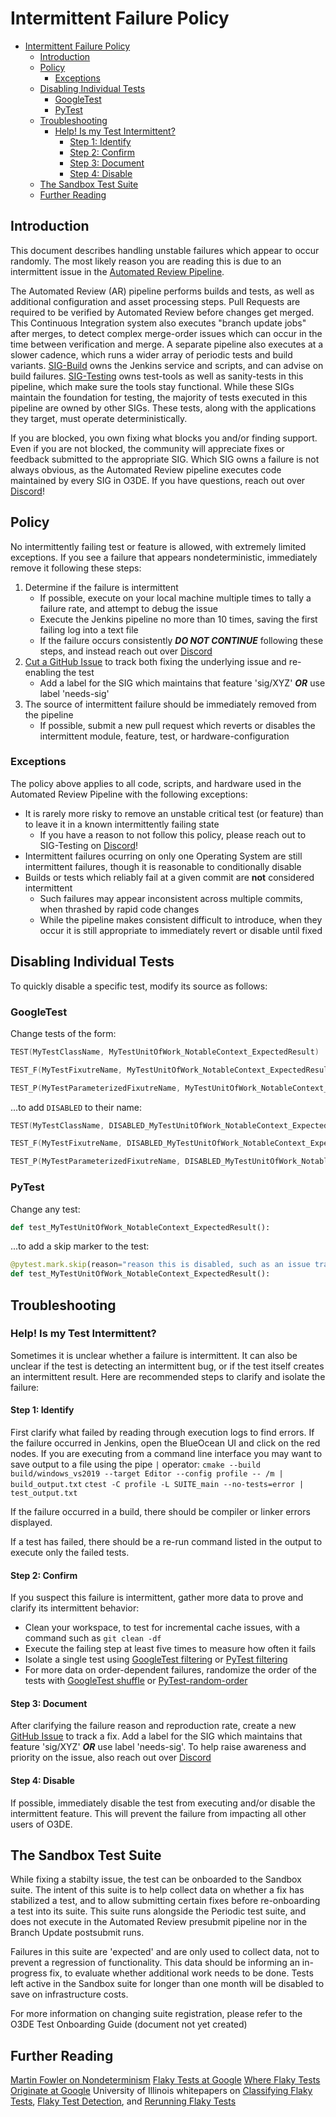 # Intermittent Failure Policy

- [Intermittent Failure Policy](#intermittent-failure-policy)
  - [Introduction](#introduction)
  - [Policy](#policy)
    - [Exceptions](#exceptions)
  - [Disabling Individual Tests](#disabling-individual-tests)
    - [GoogleTest](#googletest)
    - [PyTest](#pytest)
  - [Troubleshooting](#troubleshooting)
    - [Help! Is my Test Intermittent?](#help-is-my-test-intermittent)
      - [Step 1: Identify](#step-1-identify)
      - [Step 2: Confirm](#step-2-confirm)
      - [Step 3: Document](#step-3-document)
      - [Step 4: Disable](#step-4-disable)
  - [The Sandbox Test Suite](#the-sandbox-test-suite)
  - [Further Reading](#further-reading)

## Introduction

This document describes handling unstable failures which appear to occur randomly. The most likely reason you are reading this is due to an intermittent issue in the [Automated Review Pipeline](https://jenkins.build.o3de.org/job/O3DE/).

The Automated Review (AR) pipeline performs builds and tests, as well as additional configuration and asset processing steps. Pull Requests are required to be verified by Automated Review before changes get merged. This Continuous Integration system also executes "branch update jobs" after merges, to detect complex merge-order issues which can occur in the time between verification and merge. A separate pipeline also executes at a slower cadence, which runs a wider array of periodic tests and build variants. [SIG-Build](https://github.com/o3de/sig-build/) owns the Jenkins service and scripts, and can advise on build failures. [SIG-Testing](https://github.com/o3de/sig-build/) owns test-tools as well as sanity-tests in this pipeline, which make sure the tools stay functional. While these SIGs maintain the foundation for testing, the majority of tests executed in this pipeline are owned by other SIGs. These tests, along with the applications they target, must operate deterministically.

If you are blocked, you own fixing what blocks you and/or finding support. Even if you are not blocked, the community will appreciate fixes or feedback submitted to the appropriate SIG. Which SIG owns a failure is not always obvious, as the Automated Review pipeline executes code maintained by every SIG in O3DE. If you have questions, reach out over [Discord](https://discord.gg/p3padwr58u)!

## Policy

No intermittently failing test or feature is allowed, with extremely limited exceptions. If you see a failure that appears nondeterministic, immediately remove it following these steps:

1. Determine if the failure is intermittent
   - If possible, execute on your local machine multiple times to tally a failure rate, and attempt to debug the issue
   - Execute the Jenkins pipeline no more than 10 times, saving the first failing log into a text file
   - If the failure occurs consistently ***DO NOT CONTINUE*** following these steps, and instead reach out over [Discord](https://discord.gg/p3padwr58u)
2. [Cut a GitHub Issue](https://github.com/o3de/o3de/issues/new/choose) to track both fixing the underlying issue and re-enabling the test
   - Add a label for the SIG which maintains that feature 'sig/XYZ' ***OR*** use label 'needs-sig'
3. The source of intermittent failure should be immediately removed from the pipeline
   - If possible, submit a new pull request which reverts or disables the intermittent module, feature, test, or hardware-configuration

### Exceptions

The policy above applies to all code, scripts, and hardware used in the Automated Review Pipeline with the following exceptions:

- It is rarely more risky to remove an unstable critical test (or feature) than to leave it in a known intermittently failing state
  - If you have a reason to not follow this policy, please reach out to SIG-Testing on [Discord](https://discord.gg/p3padwr58u)!
- Intermittent failures ocurring on only one Operating System are still intermittent failures, though it is reasonable to conditionally disable
- Builds or tests which reliably fail at a given commit are **not** considered intermittent
  - Such failures may appear inconsistent across multiple commits, when thrashed by rapid code changes
  - While the pipeline makes consistent difficult to introduce, when they occur it is still appropriate to immediately revert or disable until fixed

## Disabling Individual Tests

To quickly disable a specific test, modify its source as follows:

### GoogleTest

Change tests of the form:

```cpp
TEST(MyTestClassName, MyTestUnitOfWork_NotableContext_ExpectedResult)

TEST_F(MyTestFixutreName, MyTestUnitOfWork_NotableContext_ExpectedResult)

TEST_P(MyTestParameterizedFixutreName, MyTestUnitOfWork_NotableContext_ExpectedResult)
```

...to add `DISABLED` to their name:

```cpp
TEST(MyTestClassName, DISABLED_MyTestUnitOfWork_NotableContext_ExpectedResult)

TEST_F(MyTestFixutreName, DISABLED_MyTestUnitOfWork_NotableContext_ExpectedResult)

TEST_P(MyTestParameterizedFixutreName, DISABLED_MyTestUnitOfWork_NotableContext_ExpectedResult)
```

### PyTest

Change any test:

```python
def test_MyTestUnitOfWork_NotableContext_ExpectedResult():
```

...to add a skip marker to the test:

```python
@pytest.mark.skip(reason="reason this is disabled, such as an issue tracked in GitHub")
def test_MyTestUnitOfWork_NotableContext_ExpectedResult():
```

## Troubleshooting

### Help! Is my Test Intermittent?

Sometimes it is unclear whether a failure is intermittent. It can also be unclear if the test is detecting an intermittent bug, or if the test itself creates an intermittent result. Here are recommended steps to clarify and isolate the failure:

#### Step 1: Identify

First clarify what failed by reading through execution logs to find errors. If the failure occurred in Jenkins, open the BlueOcean UI and click on the red nodes. If you are executing from a command line interface you may want to save output to a file using the pipe `|` operator:
`cmake --build build/windows_vs2019 --target Editor --config profile -- /m | build_output.txt`
`ctest -C profile -L SUITE_main --no-tests=error | test_output.txt`

If the failure occurred in a build, there should be compiler or linker errors displayed.

If a test has failed, there should be a re-run command listed in the output to execute only the failed tests.

#### Step 2: Confirm

If you suspect this failure is intermittent, gather more data to prove and clarify its intermittent behavior:

- Clean your workspace, to test for incremental cache issues, with a command such as `git clean -df`
- Execute the failing step at least five times to measure how often it fails
- Isolate a single test using [GoogleTest filtering](https://github.com/google/googletest/blob/master/docs/advanced.md#running-a-subset-of-the-tests) or [PyTest filtering](https://docs.pytest.org/en/6.2.x/usage.html#specifying-tests-selecting-tests)
- For more data on order-dependent failures, randomize the order of the tests with [GoogleTest shuffle](https://github.com/google/googletest/blob/master/docs/advanced.md#shuffling-the-tests) or [PyTest-random-order](https://github.com/jbasko/pytest-random-order)

#### Step 3: Document

After clarifying the failure reason and reproduction rate, create a new [GitHub Issue](https://github.com/o3de/o3de/issues/new/choose) to track a fix. Add a label for the SIG which maintains that feature 'sig/XYZ' ***OR*** use label 'needs-sig'. To help raise awareness and priority on the issue, also reach out over [Discord](https://discord.gg/p3padwr58u)

#### Step 4: Disable

If possible, immediately disable the test from executing and/or disable the intermittent feature. This will prevent the failure from impacting all other users of O3DE.

## The Sandbox Test Suite

While fixing a stabilty issue, the test can be onboarded to the Sandbox suite. The intent of this suite is to help collect data on whether a fix has stabilized a test, and to allow submitting certain fixes before re-onboarding a test into its suite. This suite runs alongside the Periodic test suite, and does not execute in the Automated Review presubmit pipeline nor in the Branch Update postsubmit runs.

Failures in this suite are 'expected' and are only used to collect data, not to prevent a regression of functionality. This data should be informing an in-progress fix, to evaluate whether additional work needs to be done. Tests left active in the Sandbox suite for longer than one month will be disabled to save on infrastructure costs.

For more information on changing suite registration, please refer to the O3DE Test Onboarding Guide (document not yet created)

## Further Reading

[Martin Fowler on Nondeterminism](https://martinfowler.com/articles/nonDeterminism.html)
[Flaky Tests at Google](https://testing.googleblog.com/2016/05/flaky-tests-at-google-and-how-we.html)
[Where Flaky Tests Originate at Google](https://testing.googleblog.com/2017/04/where-do-our-flaky-tests-come-from.html)
University of Illinois whitepapers on [Classifying Flaky Tests](http://mir.cs.illinois.edu/marinov/publications/LuoETAL14FlakyTestsAnalysis.pdf), [Flaky Test Detection](http://mir.cs.illinois.edu/marinov/publications/LamETAL20LongitudinalFlakyTests.pdf), and [Rerunning Flaky Tests](http://mir.cs.illinois.edu/marinov/publications/LamETAL20ManyFlakyTestsAreNDOD.pdf)
